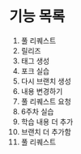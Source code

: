 # 기능 목록
1. 풀 리퀘스트
2. 릴리즈
3. 태그 생성
4. 포크 실습
5. 다시 브랜치 생성
6. 내용 변경하기
7. 풀 리퀘스트 요청
8. 6주차 실습
9. 학습 내용 더 추가
10. 브랜치 더 추가함
11. 풀 리퀘스트
